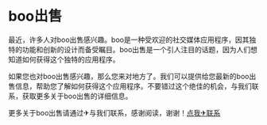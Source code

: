 # boo出售

最近，许多人对boo出售感兴趣。boo是一种受欢迎的社交媒体应用程序，因其独特的功能和创新的设计而备受瞩目。boo出售是一个引人注目的话题，因为人们想知道如何获得这个独特的应用程序。

如果您也对boo出售感兴趣，那么您来对地方了。我们可以提供给您最新的boo出售信息，帮助您了解如何获得这个应用程序。不要错过这个绝佳的机会，与我们联系，获取更多关于boo出售的详细信息。

更多关于boo出售请通过✈与我们联系，感谢阅读，谢谢！[点我✈联系](https://1.k02.cc)